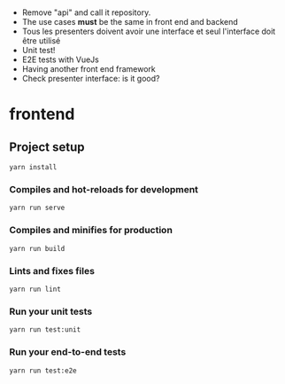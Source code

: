 #
- Remove "api" and call it repository.
- The use cases **must** be the same in front end and backend
- Tous les presenters doivent avoir une interface et seul l'interface doit être utilisé
- Unit test!
- E2E tests with VueJs
- Having another front end framework
- Check presenter interface: is it good?

# frontend

## Project setup
```
yarn install
```

### Compiles and hot-reloads for development
```
yarn run serve
```

### Compiles and minifies for production
```
yarn run build
```

### Lints and fixes files
```
yarn run lint
```

### Run your unit tests
```
yarn run test:unit
```

### Run your end-to-end tests
```
yarn run test:e2e
```
